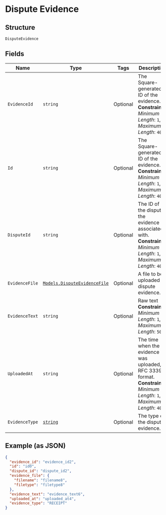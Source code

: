 
# Dispute Evidence

## Structure

`DisputeEvidence`

## Fields

| Name | Type | Tags | Description |
|  --- | --- | --- | --- |
| `EvidenceId` | `string` | Optional | The Square-generated ID of the evidence.<br>**Constraints**: *Minimum Length*: `1`, *Maximum Length*: `40` |
| `Id` | `string` | Optional | The Square-generated ID of the evidence.<br>**Constraints**: *Minimum Length*: `1`, *Maximum Length*: `40` |
| `DisputeId` | `string` | Optional | The ID of the dispute the evidence is associated with.<br>**Constraints**: *Minimum Length*: `1`, *Maximum Length*: `40` |
| `EvidenceFile` | [`Models.DisputeEvidenceFile`](../../doc/models/dispute-evidence-file.md) | Optional | A file to be uploaded as dispute evidence. |
| `EvidenceText` | `string` | Optional | Raw text<br>**Constraints**: *Minimum Length*: `1`, *Maximum Length*: `500` |
| `UploadedAt` | `string` | Optional | The time when the evidence was uploaded, in RFC 3339 format.<br>**Constraints**: *Minimum Length*: `1`, *Maximum Length*: `40` |
| `EvidenceType` | [`string`](../../doc/models/dispute-evidence-type.md) | Optional | The type of the dispute evidence. |

## Example (as JSON)

```json
{
  "evidence_id": "evidence_id2",
  "id": "id0",
  "dispute_id": "dispute_id2",
  "evidence_file": {
    "filename": "filename8",
    "filetype": "filetype8"
  },
  "evidence_text": "evidence_text6",
  "uploaded_at": "uploaded_at4",
  "evidence_type": "RECEIPT"
}
```

